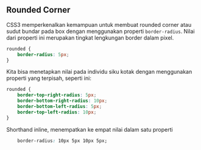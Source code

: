 ## Rounded Corner

CSS3 memperkenalkan kemampuan untuk membuat rounded corner atau sudut bundar pada box dengan menggunakan properti `border-radius`. Nilai dari properti ini merupakan tingkat lengkungan border dalam pixel.

```css
rounded {
    border-radius: 5px;
}
```

Kita bisa menetapkan nilai pada individu siku kotak dengan menggunakan properti yang terpisah, seperti ini:

```css
rounded {
    border-top-right-radius: 5px;
    border-bottom-right-radius: 10px;
    border-bottom-left-radius: 5px;
    border-top-left-radius: 10px;
}
```

Shorthand inline, menempatkan ke empat nilai dalam satu properti

```css
    border-radius: 10px 5px 10px 5px;
```